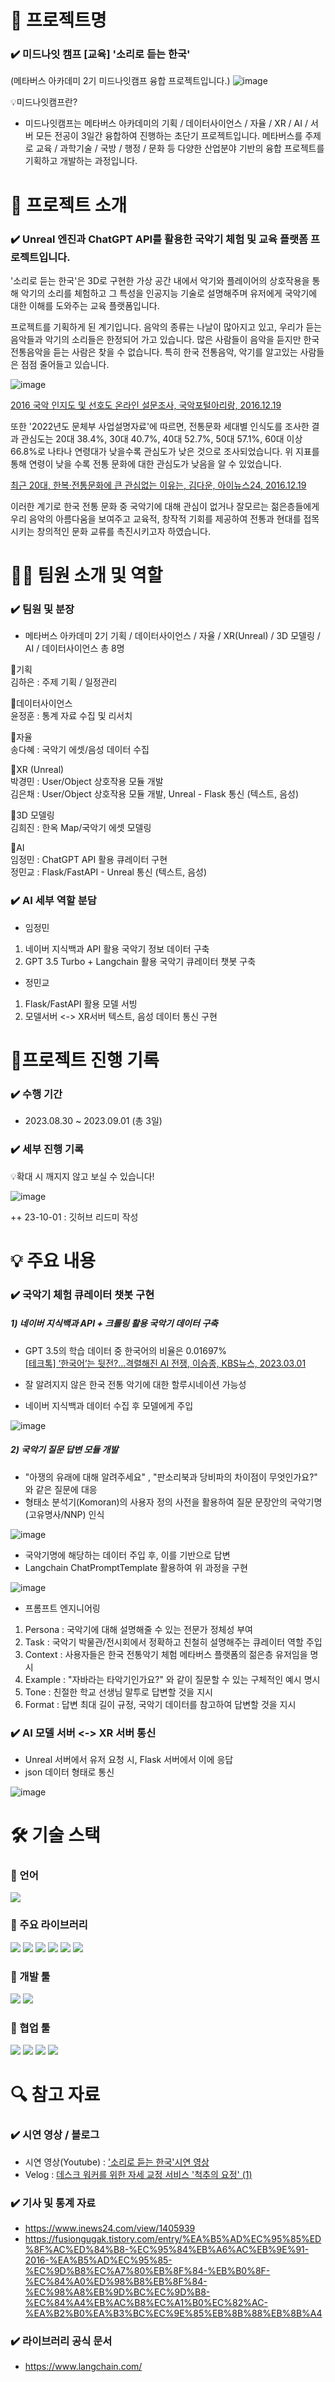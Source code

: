 # 📖 프로젝트명 

### ✔️ 미드나잇 캠프 [교육] '소리로 듣는 한국'
(메타버스 아카데미 2기 미드나잇캠프 융합 프로젝트입니다.)
![image](https://github.com/min731/META_MIDNIGHTS_PJT/assets/115389344/4e24efd5-35ed-4da2-b9fb-09f32911b03f)


💡미드나잇캠프란?<br>
- 미드나잇캠프는 메타버스 아카데미의 기획 / 데이터사이언스 / 자율 / XR / AI / 서버  모든 전공이 3일간 융합하여 진행하는 초단기 프로젝트입니다. 메타버스를 주제로 교육 / 과학기술 / 국방 / 행정 / 문화 등 다양한 산업분야 기반의 융합 프로젝트를 기획하고 개발하는 과정입니다. 

# 📃 프로젝트 소개

### ✔️ Unreal 엔진과 ChatGPT API를 활용한 국악기 체험 및 교육 플랫폼 프로젝트입니다. 

'소리로 듣는 한국'은 3D로 구현한 가상 공간 내에서 악기와 플레이어의 상호작용을 통해 악기의 소리를 체험하고 그 특성을 인공지능 기술로 설명해주며 유저에게 국악기에 대한 이해를 도와주는 교육 플랫폼입니다.

프로젝트를 기획하게 된 계기입니다. 음악의 종류는 나날이 많아지고 있고, 우리가 듣는 음악들과 악기의 소리들은 한정되어 가고 있습니다. 많은 사람들이 음악을 듣지만 한국 전통음악을 듣는 사람은 찾을 수 없습니다. 특히 한국 전통음악, 악기를 알고있는 사람들은 점점 줄어들고 있습니다.

![image](https://github.com/min731/META_MIDNIGHTS_PJT/assets/115389344/3747a697-e956-4ee5-ac34-a206b0a780e9)

[2016 국악 인지도 및 선호도 온라인 설문조사, 국악포털아리랑, 2016.12.19](https://fusiongugak.tistory.com/entry/%EA%B5%AD%EC%95%85%ED%8F%AC%ED%84%B8-%EC%95%84%EB%A6%AC%EB%9E%91-2016-%EA%B5%AD%EC%95%85-%EC%9D%B8%EC%A7%80%EB%8F%84-%EB%B0%8F-%EC%84%A0%ED%98%B8%EB%8F%84-%EC%98%A8%EB%9D%BC%EC%9D%B8-%EC%84%A4%EB%AC%B8%EC%A1%B0%EC%82%AC-%EA%B2%B0%EA%B3%BC%EC%9E%85%EB%8B%88%EB%8B%A4)<br>

또한 '2022년도 문체부 사업설명자료'에 따르면, 전통문화 세대별 인식도를 조사한 결과 관심도는 20대 38.4%, 30대 40.7%, 40대 52.7%, 50대 57.1%, 60대 이상 66.8%로 나타나 연령대가 낮을수록 관심도가 낮은 것으로 조사되었습니다. 위 지표를 통해 연령이 낮을 수록 전통 문화에 대한 관심도가 낮음을 알 수 있었습니다.

[최근 20대, 한복·전통문화에 큰 관심없는 이유는, 김다운, 아이뉴스24, 2016.12.19](https://www.inews24.com/view/1405939)<br>

이러한 계기로 한국 전통 문화 중 국악기에 대해 관심이 없거나 잘모르는 젊은층들에게 우리 음악의 아름다움을 보여주고 교육적, 창작적 기회를 제공하여 전통과 현대를 접목시키는 창의적인 문화 교류를 촉진시키고자 하였습니다.

# 👩‍🔧 팀원 소개 및 역할

### ✔️ 팀원 및 분장
- 메타버스 아카데미 2기 기획 / 데이터사이언스 / 자율 / XR(Unreal) / 3D 모델링 / AI / 데이터사이언스 총 8명
  
🔹기획<br>
김하은 : 주제 기획 / 일정관리

🔹데이터사이언스<br>
윤정훈 : 통계 자료 수집 및 리서치

🔹자율<br>
송다혜 : 국악기 에셋/음성 데이터 수집

🔹XR (Unreal)<br>
박경민 : User/Object 상호작용 모듈 개발<br>
김은채 : User/Object 상호작용 모듈 개발, Unreal - Flask 통신 (텍스트, 음성) 

🔹3D 모델링<br>
김희진 : 한옥 Map/국악기 에셋 모델링

🔹AI<br>
임정민 : ChatGPT API 활용 큐레이터 구현<br>
정민교 : Flask/FastAPI - Unreal 통신 (텍스트, 음성)

### ✔️ AI 세부 역할 분담

- 임정민
1) 네이버 지식백과 API 활용 국악기 정보 데이터 구축
2) GPT 3.5 Turbo + Langchain 활용 국악기 큐레이터 챗봇 구축

- 정민교
1) Flask/FastAPI 활용 모델 서빙
2) 모델서버 <-> XR서버 텍스트, 음성 데이터 통신 구현

# 📅프로젝트 진행 기록

### ✔️ 수행 기간
- 2023.08.30 ~ 2023.09.01 (총 3일)

### ✔️ 세부 진행 기록

💡확대 시 깨지지 않고 보실 수 있습니다!

![image](https://github.com/min731/META_MIDNIGHTS_PJT/assets/115389344/b379325e-ec4b-405d-95d9-fd09da1aae1c)

++ 23-10-01 : 깃허브 리드미 작성

# 💡 주요 내용

### ✔️ 국악기 체험 큐레이터 챗봇 구현

##### 1) 네이버 지식백과 API + 크롤링 활용 국악기 데이터 구축

- GPT 3.5의 학습 데이터 중 한국어의 비율은 0.01697%<br>
[[테크톡] ‘한국어’는 뒷전?…격렬해진 AI 전쟁, 이승종, KBS뉴스, 2023.03.01](https://news.kbs.co.kr/news/pc/view/view.do?ncd=7616144)<br>

- 잘 알려지지 않은 한국 전통 악기에 대한 할루시네이션 가능성
- 네이버 지식백과 데이터 수집 후 모델에게 주입

![image](https://github.com/min731/META_MIDNIGHTS_PJT/assets/115389344/2bace35c-a6d6-4289-8f78-4faee1f6b4cb)

##### 2) 국악기 질문 답변 모듈 개발

- "아쟁의 유래에 대해 알려주세요" , "판소리북과 당비파의 차이점이 무엇인가요?" 와 같은 질문에 대응
- 형태소 분석기(Komoran)의 사용자 정의 사전을 활용하여 질문 문장안의 국악기명(고유명사/NNP) 인식

![image](https://github.com/min731/META_MIDNIGHTS_PJT/assets/115389344/56faea0e-4247-4564-bd55-9c040e616b36)

- 국악기명에 해당하는 데이터 주입 후, 이를 기반으로 답변
- Langchain ChatPromptTemplate 활용하여 위 과정을 구현

![image](https://github.com/min731/META_MIDNIGHTS_PJT/assets/115389344/48da895f-7cf2-4a60-ab8d-257344c43799)

- 프롬프트 엔지니어링
1) Persona : 국악기에 대해 설명해줄 수 있는 전문가 정체성 부여
2) Task : 국악기 박물관/전시회에서 정확하고 친철히 설명해주는 큐레이터 역할 주입
3) Context : 사용자들은 한국 전통악기 체험 메타버스 플랫폼의 젊은층 유저임을 명시
4) Example : "자바라는 타악기인가요?" 와 같이 질문할 수 있는 구체적인 예시 명시
5) Tone : 친절한 학교 선생님 말투로 답변할 것을 지시
6) Format : 답변 최대 길이 규정, 국악기 데이터를 참고하여 답변할 것을 지시

### ✔️ AI 모델 서버 <-> XR 서버 통신

- Unreal 서버에서 유저 요청 시, Flask 서버에서 이에 응답
- json 데이터 형태로 통신

![image](https://github.com/min731/META_MIDNIGHTS_PJT/assets/115389344/b05d9b14-279b-4998-be3a-d4421759be72)

# 🛠 기술 스택

### 🔹 언어
<img src="https://img.shields.io/badge/python-3776AB?style=for-the-badge&logo=python&logoColor=white">

### 🔹 주요 라이브러리
<img src="https://img.shields.io/badge/beautifulsoup4-408294?style=for-the-badge&logo=beautifulsoup4&logoColor=white"> <img src="https://img.shields.io/badge/openai-412991?style=for-the-badge&logo=openai&logoColor=white">  <img src="https://img.shields.io/badge/langchain-EC1C24?style=for-the-badge&logo=langchain&logoColor=white"> <img src="https://img.shields.io/badge/konlpy-2C5BB4?style=for-the-badge&logo=konlpy&logoColor=white"> <img src="https://img.shields.io/badge/flask-000000?style=for-the-badge&logo=flask&logoColor=white"> <img src="https://img.shields.io/badge/fastapi-009688?style=for-the-badge&logo=fastapi&logoColor=white">

### 🔹 개발 툴
<img src="https://img.shields.io/badge/VS code-2F80ED?style=for-the-badge&logo=VS code&logoColor=white"> <img src="https://img.shields.io/badge/pycharm-000000?style=for-the-badge&logo=pycharm&logoColor=white">

### 🔹 협업 툴
<img src="https://img.shields.io/badge/google docs-4285F4?style=for-the-badge&logo=google docs&logoColor=white"> <img src="https://img.shields.io/badge/google slides-FBBC04?style=for-the-badge&logo=google slides&logoColor=white"> <img src="https://img.shields.io/badge/google drive-4285F4?style=for-the-badge&logo=google drive&logoColor=white"> <img src="https://img.shields.io/badge/Github-181717?style=for-the-badge&logo=Github&logoColor=white"> 

# 🔍 참고 자료

### ✔️ 시연 영상 / 블로그
- 시연 영상(Youtube) : ['소리로 듣는 한국'시연 영상](https://www.youtube.com/watch?v=mKGBNPpbqKU&list=PLml1GH62sPF-tPUg7xatqjC3xG2bXmjgv&index=3&ab_channel=%EC%9E%84%EC%A0%95%EB%AF%BC)
- Velog : [데스크 워커를 위한 자세 교정 서비스 '척추의 요정' (1)](https://velog.io/@min0731/%EB%8D%B0%EC%8A%A4%ED%81%AC-%EC%9B%8C%EC%BB%A4%EB%A5%BC-%EC%9C%84%ED%95%9C-%EC%9E%90%EC%84%B8-%EA%B5%90%EC%A0%95-%EC%84%9C%EB%B9%84%EC%8A%A4-%EC%B2%99%EC%B6%94%EC%9D%98-%EC%9A%94%EC%A0%95-1)
  
### ✔️ 기사 및 통계 자료

- https://www.inews24.com/view/1405939
- https://fusiongugak.tistory.com/entry/%EA%B5%AD%EC%95%85%ED%8F%AC%ED%84%B8-%EC%95%84%EB%A6%AC%EB%9E%91-2016-%EA%B5%AD%EC%95%85-%EC%9D%B8%EC%A7%80%EB%8F%84-%EB%B0%8F-%EC%84%A0%ED%98%B8%EB%8F%84-%EC%98%A8%EB%9D%BC%EC%9D%B8-%EC%84%A4%EB%AC%B8%EC%A1%B0%EC%82%AC-%EA%B2%B0%EA%B3%BC%EC%9E%85%EB%8B%88%EB%8B%A4

### ✔️ 라이브러리 공식 문서

- https://www.langchain.com/
